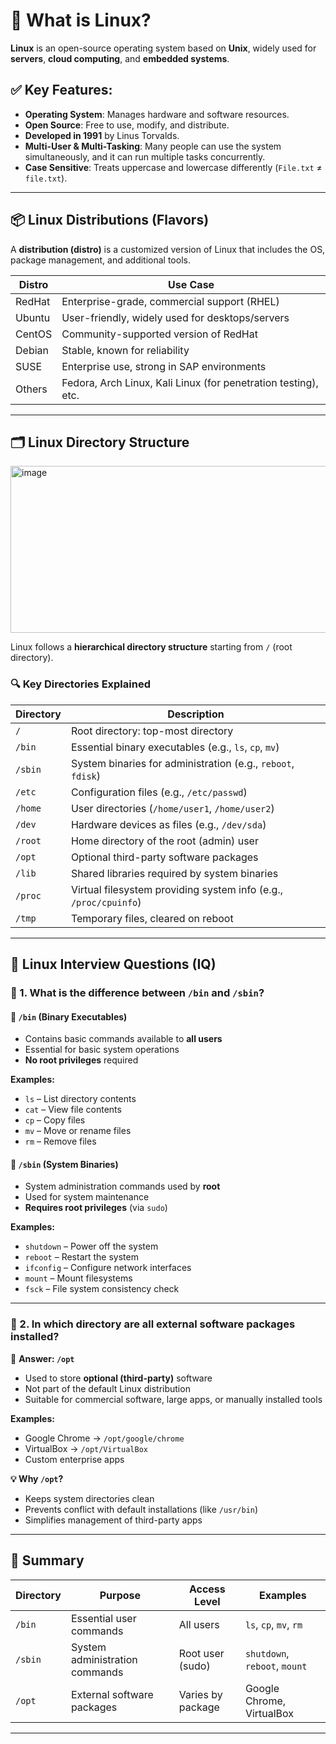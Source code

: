 # 📘 What is Linux?

**Linux** is an open-source operating system based on **Unix**, widely used for **servers**, **cloud computing**, and **embedded systems**.

## ✅ Key Features:
- **Operating System**: Manages hardware and software resources.
- **Open Source**: Free to use, modify, and distribute.
- **Developed in 1991** by Linus Torvalds.
- **Multi-User & Multi-Tasking**: Many people can use the system simultaneously, and it can run multiple tasks concurrently.
- **Case Sensitive**: Treats uppercase and lowercase differently (`File.txt` ≠ `file.txt`).

---

## 📦 Linux Distributions (Flavors)

A **distribution (distro)** is a customized version of Linux that includes the OS, package management, and additional tools.

| Distro   | Use Case                                      |
|----------|-----------------------------------------------|
| RedHat   | Enterprise-grade, commercial support (RHEL)   |
| Ubuntu   | User-friendly, widely used for desktops/servers |
| CentOS   | Community-supported version of RedHat         |
| Debian   | Stable, known for reliability                 |
| SUSE     | Enterprise use, strong in SAP environments    |
| Others   | Fedora, Arch Linux, Kali Linux (for penetration testing), etc. |

---


## 🗂️ Linux Directory Structure

<img width="580" height="267" alt="image" src="https://github.com/user-attachments/assets/367db036-2c23-41e7-b892-e7114fc6acbc" />


Linux follows a **hierarchical directory structure** starting from `/` (root directory).


### 🔍 Key Directories Explained

| Directory | Description |
|----------|-------------|
| `/`      | Root directory: top-most directory |
| `/bin`   | Essential binary executables (e.g., `ls`, `cp`, `mv`) |
| `/sbin`  | System binaries for administration (e.g., `reboot`, `fdisk`) |
| `/etc`   | Configuration files (e.g., `/etc/passwd`) |
| `/home`  | User directories (`/home/user1`, `/home/user2`) |
| `/dev`   | Hardware devices as files (e.g., `/dev/sda`) |
| `/root`  | Home directory of the root (admin) user |
| `/opt`   | Optional third-party software packages |
| `/lib`   | Shared libraries required by system binaries |
| `/proc`  | Virtual filesystem providing system info (e.g., `/proc/cpuinfo`) |
| `/tmp`   | Temporary files, cleared on reboot |

---

## 📌 Linux Interview Questions (IQ)

### 🔹 1. What is the difference between `/bin` and `/sbin`?

#### 📁 `/bin` (Binary Executables)
- Contains basic commands available to **all users**
- Essential for basic system operations
- **No root privileges** required

**Examples:**
- `ls` – List directory contents
- `cat` – View file contents
- `cp` – Copy files
- `mv` – Move or rename files
- `rm` – Remove files

#### 📁 `/sbin` (System Binaries)
- System administration commands used by **root**
- Used for system maintenance
- **Requires root privileges** (via `sudo`)

**Examples:**
- `shutdown` – Power off the system
- `reboot` – Restart the system
- `ifconfig` – Configure network interfaces
- `mount` – Mount filesystems
- `fsck` – File system consistency check

---

### 🔹 2. In which directory are all external software packages installed?

📁 **Answer: `/opt`**

- Used to store **optional (third-party)** software
- Not part of the default Linux distribution
- Suitable for commercial software, large apps, or manually installed tools

**Examples:**
- Google Chrome → `/opt/google/chrome`
- VirtualBox → `/opt/VirtualBox`
- Custom enterprise apps

**💡 Why `/opt`?**
- Keeps system directories clean
- Prevents conflict with default installations (like `/usr/bin`)
- Simplifies management of third-party apps

---

## 📌 Summary

| Directory | Purpose                         | Access Level      | Examples                         |
|----------|----------------------------------|-------------------|----------------------------------|
| `/bin`   | Essential user commands          | All users         | `ls`, `cp`, `mv`, `rm`           |
| `/sbin`  | System administration commands   | Root user (sudo)  | `shutdown`, `reboot`, `mount`    |
| `/opt`   | External software packages       | Varies by package | Google Chrome, VirtualBox        |

---


